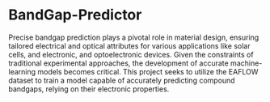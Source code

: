 # BandGap-Predictor

Precise bandgap prediction plays a pivotal role in material design, ensuring tailored electrical and optical attributes for various applications like solar cells, and electronic, and optoelectronic devices. Given the constraints of traditional experimental approaches, the development of accurate machine-learning models becomes critical. This project seeks to utilize the EAFLOW dataset to train a model capable of accurately predicting compound bandgaps, relying on their electronic properties.